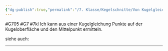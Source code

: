 ```yaml
---
{"dg-publish":true,"permalink":"/7. Klasse/Kegelschnitte/Von Kugelgleichung zu Punkten/"}
---
```


#G705 #G7 #7kl
Ich kann aus einer Kugelgleichung Punkte auf der Kugeloberfläche und den Mittelpunkt ermitteln.

siehe auch:
___
